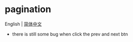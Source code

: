 # pagination
  English | [简体中文](https://github.com/Ashuai-jpg/pagination/blob/master/README-zh_CN.md)
- there is still some bug when click the prev and next btn
